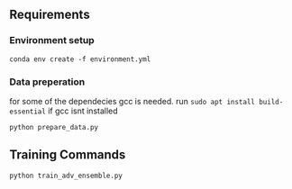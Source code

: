 ## Requirements 
### Environment setup
```
conda env create -f environment.yml
```
### Data preperation
for some of the dependecies gcc is needed. run `sudo apt install build-essential` if gcc isnt installed
```
python prepare_data.py
```
## Training Commands
```
python train_adv_ensemble.py
```
